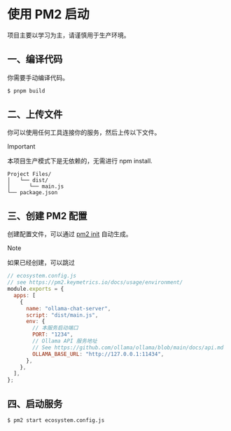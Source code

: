 # 使用 PM2 启动

项目主要以学习为主，请谨慎用于生产环境。

## 一、编译代码

你需要手动编译代码。

```sh
$ pnpm build
```

## 二、上传文件

你可以使用任何工具连接你的服务，然后上传以下文件。

> [!IMPORTANT]  
> 本项目生产模式下是无依赖的，无需进行 npm install.

```
Project Files/
│   └── dist/
│      └── main.js
└── package.json
```

## 三、创建 PM2 配置

创建配置文件，可以通过 [pm2 init](https://pm2.keymetrics.io/docs/usage/application-declaration/) 自动生成。

> [!NOTE]  
> 如果已经创建，可以跳过

```js
// ecosystem.config.js
// see https://pm2.keymetrics.io/docs/usage/environment/
module.exports = {
  apps: [
    {
      name: "ollama-chat-server",
      script: "dist/main.js",
      env: {
        // 本服务启动端口
        PORT: "1234",
        // Ollama API 服务地址
        // See https://github.com/ollama/ollama/blob/main/docs/api.md
        OLLAMA_BASE_URL: "http://127.0.0.1:11434",
      },
    },
  ],
};
```

## 四、启动服务

```sh
$ pm2 start ecosystem.config.js
```
